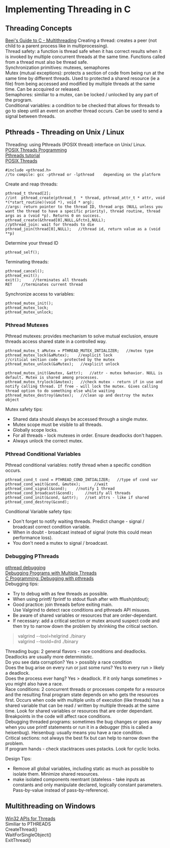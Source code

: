 # Implementing Threading in C    
## Threading Concepts    
[Beej's Guide to C - Multithreading](https://beej.us/guide/bgc/html/split/multithreading.html)
Creating a thread: creates a peer (not child to a parent process like in multiprocessing).    
Thread safety: a function is thread safe when it has correct results when it is invoked by multiple concurrent threads at the same time. Functions called from a thread must also be thread safe.         
Synchronization primitives: mutexes, semaphores     
Mutex (mutual exceptions): protects a section of code from being run at the same time by different threads. Used to protected a shared resource (ie a file) from being accessed and modified by multiple threads at the same time. Can be accquired or released.          
Semaphores: similiar to a mutex, can be locked / unlocked by any part of the program.        
Conditional variables: a condition to be checked that allows for threads to go to sleep until an event on another thread occurs. Can be used to send a signal between threads.            

## Pthreads - Threading on Unix / Linux 
Threading: using Pthreads (POSIX thread) interface on Unix/ Linux.      
[POSIX Threads Programming](https://hpc-tutorials.llnl.gov/posix/)     
[Pthreads tutorial](https://www.cs.cmu.edu/afs/cs/academic/class/15492-f07/www/pthreads.html)     
[POSIX Threads](http://www.csc.villanova.edu/~mdamian/threads/posixthreads.html)     

    #include <pthread.h>   
    //to compile: gcc -pthread or -lpthread    depending on the platform    
Create and reap threads:        

    pthread_t thread[2];    
    //int  pthread_create(pthread_t  * thread, pthread_attr_t * attr, void *(*start_routine)(void *), void * arg);
    //args: return pointer to the thread ID, thread args (NULL unless you want the thread to have a specific priority), thread routine, thread args as a (void *p). Returns 0 on success.       
    pthread_create(&thread[0],NULL,&fctn1,NULL);
    //pthread_join: wait for threads to die        
    pthread_join(thread[0],NULL);   //thread id, return value as a (void **p)
Determine your thread ID     

    pthread_self();     
Terminating threads:      

    pthread_cancel();    
    pthread_exit();   
    exit();     //terminates all threads    
    RET    //terminates current thread   
Synchronize access to variables:      

    pthread_mutex_init();   
    pthread_mutex_lock; 
    pthread_mutex_unlock;   

### Pthread Mutexes   
Pthread mutexes: provides mechanism to solve mutual exclusion, ensure threads access shared state in a controlled way.      
```
pthread_mutex_t aMutex = PTHREAD_MUTEX_INTIALIZER;   //mutex type    
pthread_mutex_lock(&aMutex);    //explicit lock    
//critical section code - protected by the mutex      
pthread_mutex_unlock(&aMutex);   //explicit unlock   

pthread_mutex_init(&mutex, &attr);   //attr - mutex behavior. NULL is default. Mutex is shared among processes.   
pthread_mutex_trylock(&mutex);   //check mutex - return if in use and notify calling thread. If free - will lock the mutex. Gives calling thread option to do something else while waiting     
pthread_mutex_destroy(&mutex);   //clean up and destroy the mutex object 
```
Mutex safety tips:     
- Shared data should always be accessed through a single mutex.       
- Mutex scope must be visible to all threads.      
- Globally scope locks.     
- For all threads - lock mutexes in order. Ensure deadlocks don't happen.    
- Always unlock the correct mutex.      

### Pthread Conditional Variables     
Pthread conditional variables: notify thread when a specific condition occurs.     
```
pthread_cond_t cond = PTHREAD_COND_INTIALIZER;   //type of cond var      
pthread_cond_wait(&cond, &mutex);      //wait        
pthread_cond_signal(&cond);    //notify 1 thread    
pthread_cond_broadcast(&cond);     //notify all threads       
pthread_cond_init(&cond, &attr);   //set attrs - like if shared    
pthread_cond_destroy(&cond);    
```
Conditional Variable safety tips:      
- Don't forget to notify waiting threads. Predict change - signal / broadcast correct condition variable.    
- When in doubt - broadcast instead of signal (note this could mean performance loss).     
- You don't need a mutex to signal / broadcast.    

### Debugging PThreads      
[pthread debugging](https://www.cs.swarthmore.edu/~newhall/unixhelp/gdb_pthreads.php)     
[Debugging Programs with Multiple Threads](https://www.sourceware.org/gdb/current/onlinedocs/gdb.html/Threads.html#Threads)       
[C Programming: Debugging with pthreads](https://stackoverflow.com/questions/981011/c-programming-debugging-with-pthreads)        
Debugging tips:       
- Try to debug with as few threads as possible.     
- When using printf/ fprintf to stdout flush after with fflush(stdout);      
- Good practice: join threads before exiting main.     
Use Valgrind to detect race conditions and pthreads API misuses.    
- Be aware of shared variables or resources that are order-dependant.   
- If necessary: add a critical section or mutex around suspect code and then try to narrow down the problem by shrinking the critical section.    
> valgrind --tool=helgrind ./binary     
> valgrind --toold=drd ./binary    

Threading bugs: 2 general flavors - race conditions and deadlocks. Deadlocks are usually more deterministic.     
Do you see data corruption? Yes > possibly a race condition      
Does the bug arise on every run or just some runs? Yes to every run > likely a deadlock.     
Does the process ever hang? Yes > deadlock. If it only hangs sometimes > you might also have a race.    
Race conditions: 2 concurrent threads or processes compete for a resource and the resulting final program state depends on who gets the resources first. Occurs when code with multiple units of execution (like threads) has a shared variable that can be read / written by multiple threads at the same time. Look for shared variables or resources that are order dependant. Breakpoints in the code will affect race conditions.             
Debugging threaded programs: sometimes the bug changes or goes away when you use printf statements or run it in a debugger (this is called a heisenbug). Heisenbug: usually means you have a race condition.     
Critical sections: not always the best fix but can help to narrow down the problem.    
If program hands - check stacktraces uses pstacks. Look for cyclic locks.     

Design Tips:    
- Remove all global variables, including static as much as possible to isolate them. Minimize shared resources.        
- make isolated components reentrant (stateless - take inputs as constants and only manipulate declared, logically constant parameters. Pass-by-value instead of pass-by-reference).    

## Multithreading on Windows    
[Win32 APIs for Threads](https://web.archive.org/web/20121023005749/http://www.cs.rpi.edu/academics/courses/netprog/WindowsThreads.html)       
Similiar to PTHREADS    
CreateThread()   
WaitForSingleObject()      
ExitThread()   